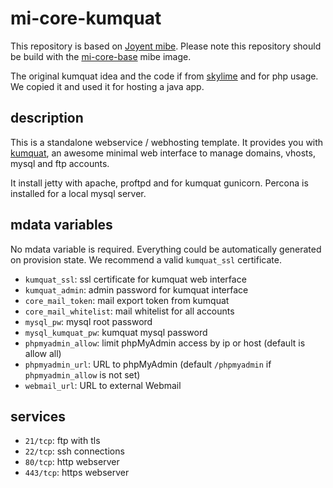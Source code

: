 # mi-core-kumquat

This repository is based on [Joyent mibe](https://github.com/joyent/mibe). Please note this repository should be build with the [mi-core-base](https://github.com/skylime/mi-core-base) mibe image.

The original kumquat idea and the code if from [skylime](https://github.com/skylime/) and for php usage. We copied it and used it for hosting a java app.

## description

This is a standalone webservice / webhosting template. It provides you with
[kumquat](https://github.com/jfqd/kumja), an awesome minimal web interface to
manage domains, vhosts, mysql and ftp accounts.

It install jetty with apache, proftpd and for kumquat gunicorn. Percona is
installed for a local mysql server.

## mdata variables

No mdata variable is required. Everything could be automatically generated on
provision state. We recommend a valid `kumquat_ssl` certificate.

- `kumquat_ssl`: ssl certificate for kumquat web interface
- `kumquat_admin`: admin password for kumquat interface
- `core_mail_token`: mail export token from kumquat
- `core_mail_whitelist`: mail whitelist for all accounts
- `mysql_pw`: mysql root password
- `mysql_kumquat_pw`: kumquat mysql password
- `phpmyadmin_allow`: limit phpMyAdmin access by ip or host (default is allow all)
- `phpmyadmin_url`: URL to phpMyAdmin (default `/phpmyadmin` if `phpmyadmin_allow` is not set)
- `webmail_url`: URL to external Webmail

## services

- `21/tcp`: ftp with tls
- `22/tcp`: ssh connections
- `80/tcp`: http webserver
- `443/tcp`: https webserver
